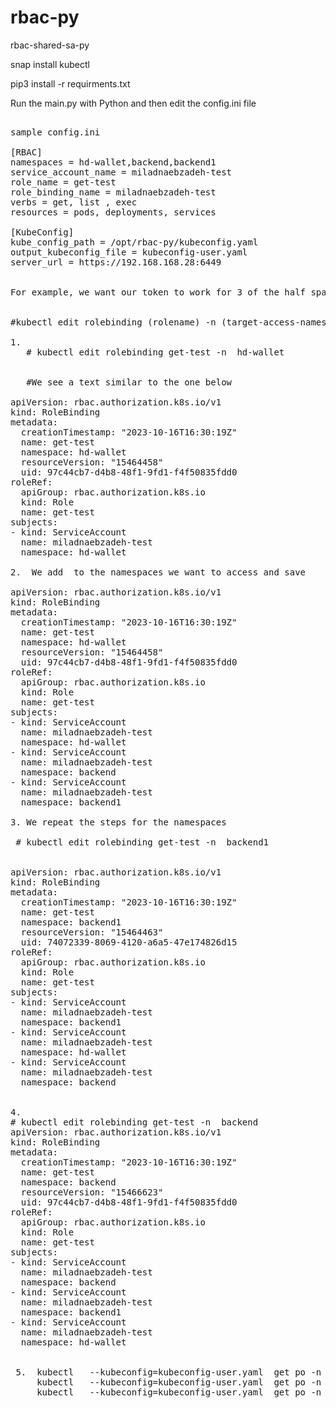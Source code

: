 # rbac-py
rbac-shared-sa-py


snap install kubectl 

pip3 install -r requirments.txt

Run the main.py with Python and then edit the config.ini file



<pre>

sample config.ini
   
[RBAC]
namespaces = hd-wallet,backend,backend1
service_account_name = miladnaebzadeh-test
role_name = get-test
role_binding_name = miladnaebzadeh-test
verbs = get, list , exec
resources = pods, deployments, services

[KubeConfig]
kube_config_path = /opt/rbac-py/kubeconfig.yaml
output_kubeconfig_file = kubeconfig-user.yaml
server_url = https://192.168.168.28:6449


For example, we want our token to work for 3 of the half spaces


#kubectl edit rolebinding (rolename) -n (target-access-namesapce) 

1.
   # kubectl edit rolebinding get-test -n  hd-wallet


   #We see a text similar to the one below

apiVersion: rbac.authorization.k8s.io/v1
kind: RoleBinding
metadata:
  creationTimestamp: "2023-10-16T16:30:19Z"
  name: get-test
  namespace: hd-wallet
  resourceVersion: "15464458"
  uid: 97c44cb7-d4b8-48f1-9fd1-f4f50835fdd0
roleRef:
  apiGroup: rbac.authorization.k8s.io
  kind: Role
  name: get-test
subjects:
- kind: ServiceAccount
  name: miladnaebzadeh-test
  namespace: hd-wallet

2.  We add  to the namespaces we want to access and save

apiVersion: rbac.authorization.k8s.io/v1
kind: RoleBinding
metadata:
  creationTimestamp: "2023-10-16T16:30:19Z"
  name: get-test
  namespace: hd-wallet
  resourceVersion: "15464458"
  uid: 97c44cb7-d4b8-48f1-9fd1-f4f50835fdd0
roleRef:
  apiGroup: rbac.authorization.k8s.io
  kind: Role
  name: get-test
subjects:
- kind: ServiceAccount
  name: miladnaebzadeh-test
  namespace: hd-wallet
- kind: ServiceAccount
  name: miladnaebzadeh-test
  namespace: backend
- kind: ServiceAccount
  name: miladnaebzadeh-test
  namespace: backend1

3. We repeat the steps for the namespaces

 # kubectl edit rolebinding get-test -n  backend1


apiVersion: rbac.authorization.k8s.io/v1
kind: RoleBinding
metadata:
  creationTimestamp: "2023-10-16T16:30:19Z"
  name: get-test
  namespace: backend1
  resourceVersion: "15464463"
  uid: 74072339-8069-4120-a6a5-47e174826d15
roleRef:
  apiGroup: rbac.authorization.k8s.io
  kind: Role
  name: get-test
subjects:
- kind: ServiceAccount
  name: miladnaebzadeh-test
  namespace: backend1
- kind: ServiceAccount
  name: miladnaebzadeh-test
  namespace: hd-wallet
- kind: ServiceAccount
  name: miladnaebzadeh-test
  namespace: backend


4.
# kubectl edit rolebinding get-test -n  backend
apiVersion: rbac.authorization.k8s.io/v1
kind: RoleBinding
metadata:
  creationTimestamp: "2023-10-16T16:30:19Z"
  name: get-test
  namespace: backend
  resourceVersion: "15466623"
  uid: 97c44cb7-d4b8-48f1-9fd1-f4f50835fdd0
roleRef:
  apiGroup: rbac.authorization.k8s.io
  kind: Role
  name: get-test
subjects:
- kind: ServiceAccount
  name: miladnaebzadeh-test
  namespace: backend
- kind: ServiceAccount
  name: miladnaebzadeh-test
  namespace: backend1
- kind: ServiceAccount
  name: miladnaebzadeh-test
  namespace: hd-wallet


 5.  kubectl   --kubeconfig=kubeconfig-user.yaml  get po -n hd-wallet
     kubectl   --kubeconfig=kubeconfig-user.yaml  get po -n backend
     kubectl   --kubeconfig=kubeconfig-user.yaml  get po -n backend1


</pre>

